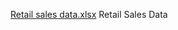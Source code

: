 [Retail sales data.xlsx](https://github.com/user-attachments/files/22086393/Retail.sales.data.xlsx)
Retail Sales Data 


